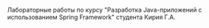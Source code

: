 Лабораторные работы по курсу "Разработка Java-приложений с использованием Spring Framework" студента Кирия Г.А.
